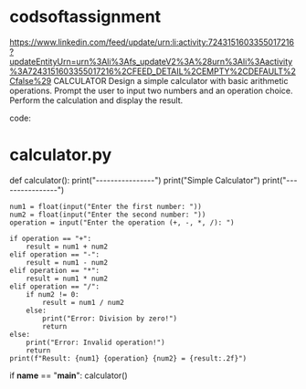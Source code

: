 # codsoftassignment
https://www.linkedin.com/feed/update/urn:li:activity:7243151603355017216?updateEntityUrn=urn%3Ali%3Afs_updateV2%3A%28urn%3Ali%3Aactivity%3A7243151603355017216%2CFEED_DETAIL%2CEMPTY%2CDEFAULT%2Cfalse%29
CALCULATOR
 Design a simple calculator with basic arithmetic operations.
 Prompt the user to input two numbers and an operation choice.
 Perform the calculation and display the result.

 code:
 # calculator.py
def calculator():
    print("----------------")
    print("Simple Calculator")
    print("----------------")

    num1 = float(input("Enter the first number: "))
    num2 = float(input("Enter the second number: "))
    operation = input("Enter the operation (+, -, *, /): ")

    if operation == "+":
        result = num1 + num2
    elif operation == "-":
        result = num1 - num2
    elif operation == "*":
        result = num1 * num2
    elif operation == "/":
        if num2 != 0:
            result = num1 / num2
        else:
            print("Error: Division by zero!")
            return
    else:
        print("Error: Invalid operation!")
        return
    print(f"Result: {num1} {operation} {num2} = {result:.2f}")

if __name__ == "__main__":
    calculator()
